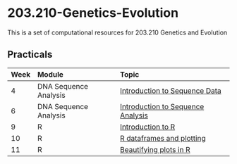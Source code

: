 # 203.210-Genetics-Evolution
This is a set of computational resources for 203.210 Genetics and Evolution

## Practicals

| Week | Module | Topic |
| :----- | :------ | :----------------------------------------------------- |
| 4 | DNA Sequence Analysis                         | [Introduction to Sequence Data](Week4/Week4.html)      |
| 6 | DNA Sequence Analysis                         | [Introduction to Sequence Analysis](Week6/Week6.html)      |
| 9 | R                                       | [Introduction to R](Week9/Week9.html)      |
| 10 | R                                       | [R dataframes and plotting](Week10/Week10.html)      |
| 11 | R                                       | [Beautifying plots in R](Week11/Week11.html)      |
